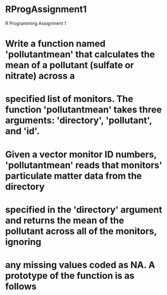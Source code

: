 # RProgAssignment1
R Programming Assignment 1
# Write a function named 'pollutantmean' that calculates the mean of a pollutant (sulfate or nitrate) across a
# specified list of monitors. The function 'pollutantmean' takes three arguments: 'directory', 'pollutant', and 'id'.
# Given a vector monitor ID numbers, 'pollutantmean' reads that monitors' particulate matter data from the directory
# specified in the 'directory' argument and returns the mean of the pollutant across all of the monitors, ignoring
# any missing values coded as NA. A prototype of the function is as follows

